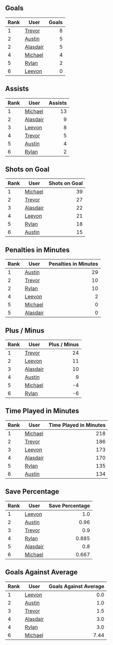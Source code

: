 ## Goals
| Rank | User | Goals |
| :--- | ---- | ---------: |
| 1 | [Trevor](https://github.com/rylancole/world-juniors/blob/master/ROSTERS.md#Trevor) |  8 |
| 2 | [Austin](https://github.com/rylancole/world-juniors/blob/master/ROSTERS.md#Austin) |  5 |
| 2 | [Alasdair](https://github.com/rylancole/world-juniors/blob/master/ROSTERS.md#Alasdair) |  5 |
| 4 | [Michael](https://github.com/rylancole/world-juniors/blob/master/ROSTERS.md#Michael) |  4 |
| 5 | [Rylan](https://github.com/rylancole/world-juniors/blob/master/ROSTERS.md#Rylan) |  2 |
| 6 | [Leevon](https://github.com/rylancole/world-juniors/blob/master/ROSTERS.md#Leevon) |  0 |
## Assists
| Rank | User | Assists |
| :--- | ---- | ---------: |
| 1 | [Michael](https://github.com/rylancole/world-juniors/blob/master/ROSTERS.md#Michael) |  13 |
| 2 | [Alasdair](https://github.com/rylancole/world-juniors/blob/master/ROSTERS.md#Alasdair) |  9 |
| 3 | [Leevon](https://github.com/rylancole/world-juniors/blob/master/ROSTERS.md#Leevon) |  8 |
| 4 | [Trevor](https://github.com/rylancole/world-juniors/blob/master/ROSTERS.md#Trevor) |  5 |
| 5 | [Austin](https://github.com/rylancole/world-juniors/blob/master/ROSTERS.md#Austin) |  4 |
| 6 | [Rylan](https://github.com/rylancole/world-juniors/blob/master/ROSTERS.md#Rylan) |  2 |
## Shots on Goal
| Rank | User | Shots on Goal |
| :--- | ---- | ---------: |
| 1 | [Michael](https://github.com/rylancole/world-juniors/blob/master/ROSTERS.md#Michael) |  39 |
| 2 | [Trevor](https://github.com/rylancole/world-juniors/blob/master/ROSTERS.md#Trevor) |  27 |
| 3 | [Alasdair](https://github.com/rylancole/world-juniors/blob/master/ROSTERS.md#Alasdair) |  22 |
| 4 | [Leevon](https://github.com/rylancole/world-juniors/blob/master/ROSTERS.md#Leevon) |  21 |
| 5 | [Rylan](https://github.com/rylancole/world-juniors/blob/master/ROSTERS.md#Rylan) |  18 |
| 6 | [Austin](https://github.com/rylancole/world-juniors/blob/master/ROSTERS.md#Austin) |  15 |
## Penalties in Minutes
| Rank | User | Penalties in Minutes |
| :--- | ---- | ---------: |
| 1 | [Austin](https://github.com/rylancole/world-juniors/blob/master/ROSTERS.md#Austin) |  29 |
| 2 | [Trevor](https://github.com/rylancole/world-juniors/blob/master/ROSTERS.md#Trevor) |  10 |
| 2 | [Rylan](https://github.com/rylancole/world-juniors/blob/master/ROSTERS.md#Rylan) |  10 |
| 4 | [Leevon](https://github.com/rylancole/world-juniors/blob/master/ROSTERS.md#Leevon) |  2 |
| 5 | [Michael](https://github.com/rylancole/world-juniors/blob/master/ROSTERS.md#Michael) |  0 |
| 5 | [Alasdair](https://github.com/rylancole/world-juniors/blob/master/ROSTERS.md#Alasdair) |  0 |
## Plus / Minus
| Rank | User | Plus / Minus |
| :--- | ---- | ---------: |
| 1 | [Trevor](https://github.com/rylancole/world-juniors/blob/master/ROSTERS.md#Trevor) |  24 |
| 2 | [Leevon](https://github.com/rylancole/world-juniors/blob/master/ROSTERS.md#Leevon) |  11 |
| 3 | [Alasdair](https://github.com/rylancole/world-juniors/blob/master/ROSTERS.md#Alasdair) |  10 |
| 4 | [Austin](https://github.com/rylancole/world-juniors/blob/master/ROSTERS.md#Austin) |  9 |
| 5 | [Michael](https://github.com/rylancole/world-juniors/blob/master/ROSTERS.md#Michael) |  -4 |
| 6 | [Rylan](https://github.com/rylancole/world-juniors/blob/master/ROSTERS.md#Rylan) |  -6 |
## Time Played in Minutes
| Rank | User | Time Played in Minutes |
| :--- | ---- | ---------: |
| 1 | [Michael](https://github.com/rylancole/world-juniors/blob/master/ROSTERS.md#Michael) |  218 |
| 2 | [Trevor](https://github.com/rylancole/world-juniors/blob/master/ROSTERS.md#Trevor) |  186 |
| 3 | [Leevon](https://github.com/rylancole/world-juniors/blob/master/ROSTERS.md#Leevon) |  173 |
| 4 | [Alasdair](https://github.com/rylancole/world-juniors/blob/master/ROSTERS.md#Alasdair) |  170 |
| 5 | [Rylan](https://github.com/rylancole/world-juniors/blob/master/ROSTERS.md#Rylan) |  135 |
| 6 | [Austin](https://github.com/rylancole/world-juniors/blob/master/ROSTERS.md#Austin) |  134 |
## Save Percentage
| Rank | User | Save Percentage |
| :--- | ---- | ---------: |
| 1 | [Leevon](https://github.com/rylancole/world-juniors/blob/master/ROSTERS.md#Leevon) |  1.0 |
| 2 | [Austin](https://github.com/rylancole/world-juniors/blob/master/ROSTERS.md#Austin) |  0.96 |
| 3 | [Trevor](https://github.com/rylancole/world-juniors/blob/master/ROSTERS.md#Trevor) |  0.9 |
| 4 | [Rylan](https://github.com/rylancole/world-juniors/blob/master/ROSTERS.md#Rylan) |  0.885 |
| 5 | [Alasdair](https://github.com/rylancole/world-juniors/blob/master/ROSTERS.md#Alasdair) |  0.8 |
| 6 | [Michael](https://github.com/rylancole/world-juniors/blob/master/ROSTERS.md#Michael) |  0.667 |
## Goals Against Average
| Rank | User | Goals Against Average |
| :--- | ---- | ---------: |
| 1 | [Leevon](https://github.com/rylancole/world-juniors/blob/master/ROSTERS.md#Leevon) |  0.0 |
| 2 | [Austin](https://github.com/rylancole/world-juniors/blob/master/ROSTERS.md#Austin) |  1.0 |
| 3 | [Trevor](https://github.com/rylancole/world-juniors/blob/master/ROSTERS.md#Trevor) |  1.5 |
| 4 | [Alasdair](https://github.com/rylancole/world-juniors/blob/master/ROSTERS.md#Alasdair) |  3.0 |
| 4 | [Rylan](https://github.com/rylancole/world-juniors/blob/master/ROSTERS.md#Rylan) |  3.0 |
| 6 | [Michael](https://github.com/rylancole/world-juniors/blob/master/ROSTERS.md#Michael) |  7.44 |
